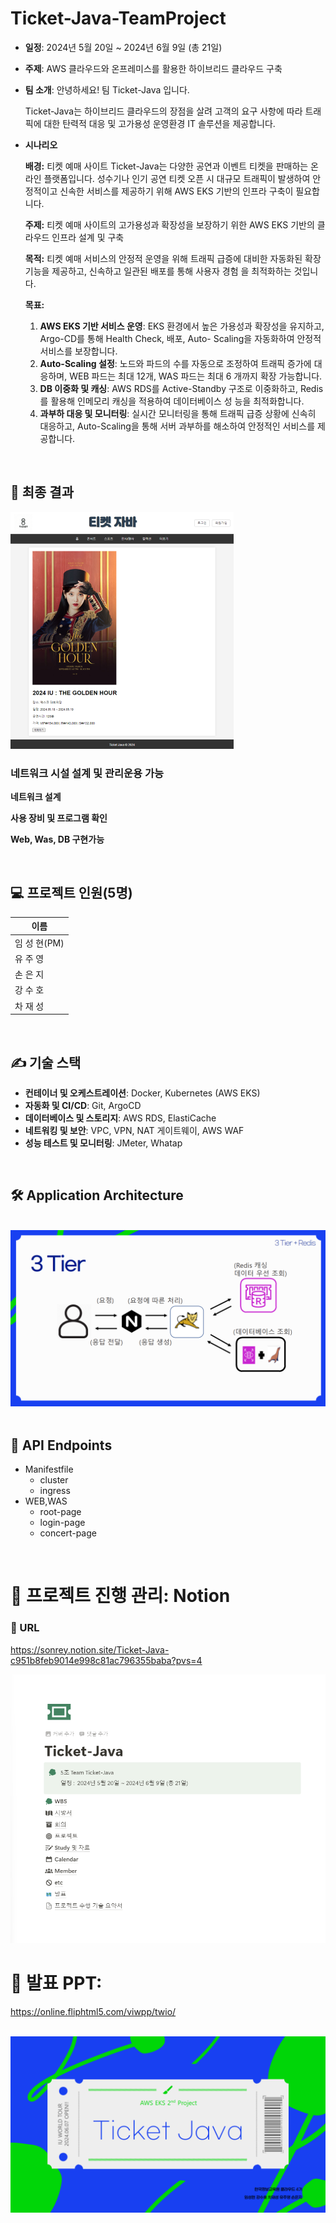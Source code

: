 
# Ticket-Java-TeamProject

- **일정**: 2024년 5월 20일 ~ 2024년 6월 9일 (총 21일)
- **주제**: AWS 클라우드와 온프레미스를 활용한 하이브리드 클라우드 구축
- **팀 소개**: 안녕하세요! 팀 Ticket-Java 입니다.
    
    Ticket-Java는 하이브리드 클라우드의 장점을 살려 고객의 요구 사항에 따라 트래픽에 대한 탄력적 대응 및 고가용성 운영환경 IT 솔루션을 제공합니다.
    
- **시나리오**

    **배경:**
    티켓 예매 사이트 Ticket-Java는 다양한 공연과 이벤트 티켓을 판매하는 온라인 플랫폼입니다. 성수기나 인기 공연 티켓 오픈 시 대규모     트래픽이 발생하여 안정적이고 신속한 서비스를 제공하기 위해 AWS EKS 기반의 인프라 구축이 필요합니다.

    **주제:**
    티켓 예매 사이트의 고가용성과 확장성을 보장하기 위한 AWS EKS 기반의 클라우드 인프라 설계 및 구축

    **목적:**
    티켓 예매 서비스의 안정적 운영을 위해 트래픽 급증에 대비한 자동화된 확장 기능을 제공하고, 신속하고 일관된 배포를 통해 사용자 경험    을 최적화하는 것입니다.

    **목표:**
    1. **AWS EKS 기반 서비스 운영**: EKS 환경에서 높은 가용성과 확장성을 유지하고, Argo-CD를 통해 Health Check, 배포, Auto-        Scaling을 자동화하여 안정적 서비스를 보장합니다.
    2. **Auto-Scaling 설정**: 노드와 파드의 수를 자동으로 조정하여 트래픽 증가에 대응하며, WEB 파드는 최대 12개, WAS 파드는 최대 6    개까지 확장 가능합니다.
    3. **DB 이중화 및 캐싱**: AWS RDS를 Active-Standby 구조로 이중화하고, Redis를 활용해 인메모리 캐싱을 적용하여 데이터베이스 성    능을 최적화합니다.
    4. **과부하 대응 및 모니터링**: 실시간 모니터링을 통해 트래픽 급증 상황에 신속히 대응하고, Auto-Scaling을 통해 서버 과부하를     해소하여 안정적인 서비스를 제공합니다.


<br>

## 🔖 최종 결과

<img src="https://github.com/rey265/Ticketing-Java/blob/main/Ticketing-Java-main/Ticket_Java_image/home.png">


<br>


### 네트워크 시설 설계 및 관리운용 가능

**네트워크 설계**

**사용 장비 및 프로그램 확인**

**Web, Was, DB 구현가능**

<br>

## 💻 프로젝트 인원(5명)

| 이름 |
| --- |
| 임 성 현(PM) |
| 유 주 영 |
| 손 은 지 |
| 강 수 호 |
| 차 재 성 |

<br>

## ✍ 기술 스택

- **컨테이너 및 오케스트레이션**: Docker, Kubernetes (AWS EKS)
- **자동화 및 CI/CD**: Git, ArgoCD
- **데이터베이스 및 스토리지**: AWS RDS, ElastiCache
- **네트워킹 및 보안**: VPC, VPN, NAT 게이트웨이, AWS WAF
- **성능 테스트 및 모니터링**: JMeter, Whatap


<br>


## 🛠️ Application Architecture
<br>

<img src="https://github.com/rey265/Ticketing-Java/blob/main/Ticketing-Java-main/Ticket_Java_image/Application%20Architecture.png">


<br>

<br>

## 🎯 API Endpoints

- Manifestfile
    - cluster
    - ingress
- WEB,WAS
    - root-page
    - login-page
    - concert-page

<br>

# 📝 프로젝트 진행 관리: Notion

### 🔗 URL
https://sonrey.notion.site/Ticket-Java-c951b8feb9014e998c81ac796355baba?pvs=4

<img src="https://github.com/rey265/Ticketing-Java/blob/main/Ticketing-Java-main/Ticket_Java_image/Ticketing-Java-notion">

<br>

# 📝 발표 PPT:

https://online.fliphtml5.com/viwpp/twio/

<br>

<img src="https://github.com/rey265/Ticketing-Java/blob/main/Ticketing-Java-main/Ticket_Java_image/ppt.png">
